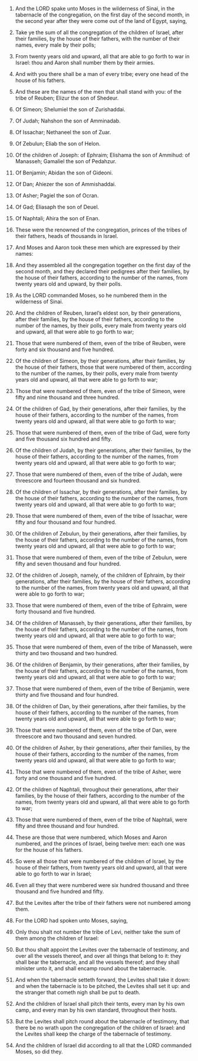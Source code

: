 1. And the LORD spake unto Moses in the wilderness of Sinai, in the
tabernacle of the congregation, on the first day of the second month,
in the second year after they were come out of the land of Egypt,
saying,

2. Take ye the sum of all the congregation of the children of
Israel, after their families, by the house of their fathers, with the
number of their names, every male by their polls;

3. From twenty
years old and upward, all that are able to go forth to war in Israel:
thou and Aaron shall number them by their armies.

4. And with you there shall be a man of every tribe; every one head
of the house of his fathers.

5. And these are the names of the men that shall stand with you: of
the tribe of Reuben; Elizur the son of Shedeur.

6. Of Simeon; Shelumiel the son of Zurishaddai.

7. Of Judah; Nahshon the son of Amminadab.

8. Of Issachar; Nethaneel the son of Zuar.

9. Of Zebulun; Eliab the son of Helon.

10. Of the children of Joseph: of Ephraim; Elishama the son of
Ammihud: of Manasseh; Gamaliel the son of Pedahzur.

11. Of Benjamin; Abidan the son of Gideoni.

12. Of Dan; Ahiezer the son of Ammishaddai.

13. Of Asher; Pagiel the son of Ocran.

14. Of Gad; Eliasaph the son of Deuel.

15. Of Naphtali; Ahira the son of Enan.

16. These were the renowned of the congregation, princes of the
tribes of their fathers, heads of thousands in Israel.

17. And Moses and Aaron took these men which are expressed by their
names:

18. And they assembled all the congregation together on the
first day of the second month, and they declared their pedigrees after
their families, by the house of their fathers, according to the number
of the names, from twenty years old and upward, by their polls.

19. As the LORD commanded Moses, so he numbered them in the
wilderness of Sinai.

20. And the children of Reuben, Israel’s eldest son, by their
generations, after their families, by the house of their fathers,
according to the number of the names, by their polls, every male from
twenty years old and upward, all that were able to go forth to war;

21. Those that were numbered of them, even of the tribe of Reuben,
were forty and six thousand and five hundred.

22. Of the children of Simeon, by their generations, after their
families, by the house of their fathers, those that were numbered of
them, according to the number of the names, by their polls, every male
from twenty years old and upward, all that were able to go forth to
war;

23. Those that were numbered of them, even of the tribe of
Simeon, were fifty and nine thousand and three hundred.

24. Of the children of Gad, by their generations, after their
families, by the house of their fathers, according to the number of
the names, from twenty years old and upward, all that were able to go
forth to war;

25. Those that were numbered of them, even of the tribe
of Gad, were forty and five thousand six hundred and fifty.

26. Of the children of Judah, by their generations, after their
families, by the house of their fathers, according to the number of
the names, from twenty years old and upward, all that were able to go
forth to war;

27. Those that were numbered of them, even of the tribe
of Judah, were threescore and fourteen thousand and six hundred.

28. Of the children of Issachar, by their generations, after their
families, by the house of their fathers, according to the number of
the names, from twenty years old and upward, all that were able to go
forth to war;

29. Those that were numbered of them, even of the tribe
of Issachar, were fifty and four thousand and four hundred.

30. Of the children of Zebulun, by their generations, after their
families, by the house of their fathers, according to the number of
the names, from twenty years old and upward, all that were able to go
forth to war;

31. Those that were numbered of them, even of the tribe
of Zebulun, were fifty and seven thousand and four hundred.

32. Of the children of Joseph, namely, of the children of Ephraim, by
their generations, after their families, by the house of their
fathers, according to the number of the names, from twenty years old
and upward, all that were able to go forth to war;

33. Those that
were numbered of them, even of the tribe of Ephraim, were forty
thousand and five hundred.

34. Of the children of Manasseh, by their generations, after their
families, by the house of their fathers, according to the number of
the names, from twenty years old and upward, all that were able to go
forth to war;

35. Those that were numbered of them, even of the tribe
of Manasseh, were thirty and two thousand and two hundred.

36. Of the children of Benjamin, by their generations, after their
families, by the house of their fathers, according to the number of
the names, from twenty years old and upward, all that were able to go
forth to war;

37. Those that were numbered of them, even of the tribe
of Benjamin, were thirty and five thousand and four hundred.

38. Of the children of Dan, by their generations, after their
families, by the house of their fathers, according to the number of
the names, from twenty years old and upward, all that were able to go
forth to war;

39. Those that were numbered of them, even of the tribe
of Dan, were threescore and two thousand and seven hundred.

40. Of the children of Asher, by their generations, after their
families, by the house of their fathers, according to the number of
the names, from twenty years old and upward, all that were able to go
forth to war;

41. Those that were numbered of them, even of the tribe
of Asher, were forty and one thousand and five hundred.

42. Of the children of Naphtali, throughout their generations, after
their families, by the house of their fathers, according to the number
of the names, from twenty years old and upward, all that were able to
go forth to war;

43. Those that were numbered of them, even of the
tribe of Naphtali, were fifty and three thousand and four hundred.

44. These are those that were numbered, which Moses and Aaron
numbered, and the princes of Israel, being twelve men: each one was
for the house of his fathers.

45. So were all those that were numbered of the children of Israel,
by the house of their fathers, from twenty years old and upward, all
that were able to go forth to war in Israel;

46. Even all they that
were numbered were six hundred thousand and three thousand and five
hundred and fifty.

47. But the Levites after the tribe of their fathers were not
numbered among them.

48. For the LORD had spoken unto Moses, saying,

49. Only thou shalt
not number the tribe of Levi, neither take the sum of them among the
children of Israel:

50. But thou shalt appoint the Levites over the
tabernacle of testimony, and over all the vessels thereof, and over
all things that belong to it: they shall bear the tabernacle, and all
the vessels thereof; and they shall minister unto it, and shall encamp
round about the tabernacle.

51. And when the tabernacle setteth forward, the Levites shall take
it down: and when the tabernacle is to be pitched, the Levites shall
set it up: and the stranger that cometh nigh shall be put to death.

52. And the children of Israel shall pitch their tents, every man by
his own camp, and every man by his own standard, throughout their
hosts.

53. But the Levites shall pitch round about the tabernacle of
testimony, that there be no wrath upon the congregation of the
children of Israel: and the Levites shall keep the charge of the
tabernacle of testimony.

54. And the children of Israel did according to all that the LORD
commanded Moses, so did they.